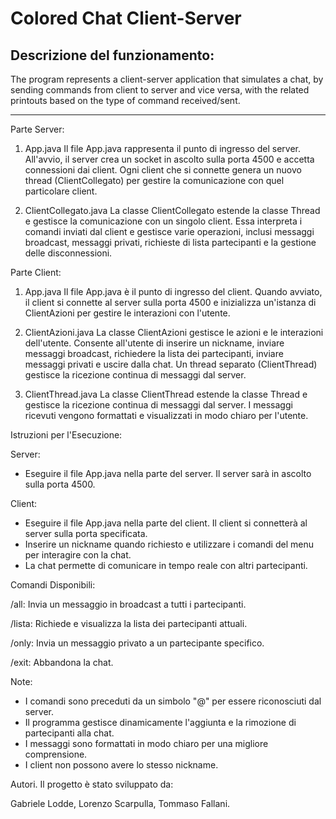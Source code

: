 # Colored Chat Client-Server

## Descrizione del funzionamento:

The program represents a client-server application that simulates a chat, by sending commands from client to server and vice versa, with the related printouts based on the type of command received/sent.


---
Parte Server:
1. App.java
Il file App.java rappresenta il punto di ingresso del server. All'avvio, il server crea un socket in ascolto sulla porta 4500 e accetta connessioni dai client. Ogni client che si connette genera un nuovo thread (ClientCollegato) per gestire la comunicazione con quel particolare client.

2. ClientCollegato.java
La classe ClientCollegato estende la classe Thread e gestisce la comunicazione con un singolo client. Essa interpreta i comandi inviati dal client e gestisce varie operazioni, inclusi messaggi broadcast, messaggi privati, richieste di lista partecipanti e la gestione delle disconnessioni.

Parte Client:
1. App.java
Il file App.java è il punto di ingresso del client. Quando avviato, il client si connette al server sulla porta 4500 e inizializza un'istanza di ClientAzioni per gestire le interazioni con l'utente.

2. ClientAzioni.java
La classe ClientAzioni gestisce le azioni e le interazioni dell'utente. Consente all'utente di inserire un nickname, inviare messaggi broadcast, richiedere la lista dei partecipanti, inviare messaggi privati e uscire dalla chat. Un thread separato (ClientThread) gestisce la ricezione continua di messaggi dal server.

3. ClientThread.java
La classe ClientThread estende la classe Thread e gestisce la ricezione continua di messaggi dal server. I messaggi ricevuti vengono formattati e visualizzati in modo chiaro per l'utente.

Istruzioni per l'Esecuzione:

Server: 

- Eseguire il file App.java nella parte del server. Il server sarà in ascolto sulla porta 4500.

Client: 

- Eseguire il file App.java nella parte del client. Il client si connetterà al server sulla porta specificata.
- Inserire un nickname quando richiesto e utilizzare i comandi del menu per interagire con la chat.
- La chat permette di comunicare in tempo reale con altri partecipanti.

Comandi Disponibili:

/all: Invia un messaggio in broadcast a tutti i partecipanti.

/lista: Richiede e visualizza la lista dei partecipanti attuali.

/only: Invia un messaggio privato a un partecipante specifico.

/exit: Abbandona la chat.

Note:
- I comandi sono preceduti da un simbolo "@" per essere riconosciuti dal server.
- Il programma gestisce dinamicamente l'aggiunta e la rimozione di partecipanti alla chat.
- I messaggi sono formattati in modo chiaro per una migliore comprensione.
- I client non possono avere lo stesso nickname.


Autori.
Il progetto è stato sviluppato da:

Gabriele Lodde, Lorenzo Scarpulla, Tommaso Fallani.
